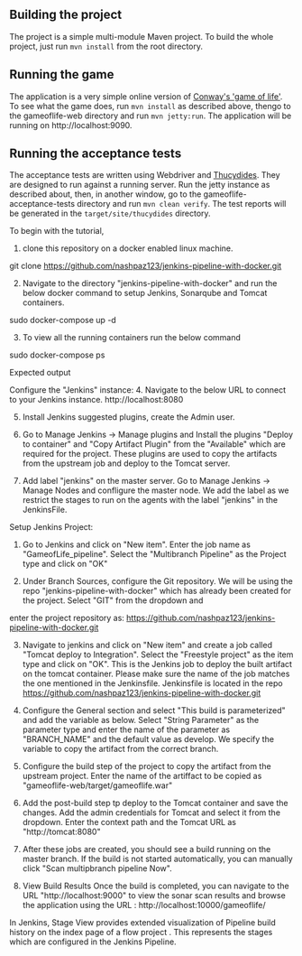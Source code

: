 ## Building the project

The project is a simple multi-module Maven project. To build the whole project, just run `mvn install` from the root directory.

## Running the game

The application is a very simple online version of [Conway's 'game of life'](http://en.wikipedia.org/wiki/Conway's_Game_of_Life). To see what the game does, run `mvn install` as described above, thengo to the gameoflife-web directory and run `mvn jetty:run`. The application will be running on http://localhost:9090.

## Running the acceptance tests

The acceptance tests are written using Webdriver and [Thucydides](http://thucydides.info). They are designed to run against a running server. Run the jetty instance as described about, then, in another window, go to the gameoflife-acceptance-tests directory and run `mvn clean verify`. The test reports will be generated in the `target/site/thucydides` directory.

To begin with the tutorial, 
1. clone this repository on a docker enabled linux machine.

git clone https://github.com/nashpaz123/jenkins-pipeline-with-docker.git

2. Navigate to the directory "jenkins-pipeline-with-docker" and run the below docker command to setup Jenkins, Sonarqube and Tomcat containers.

sudo docker-compose up -d

3. To view all the running containers run the below command

sudo docker-compose ps

Expected output

    
Configure the "Jenkins" instance:
4. Navigate to the below URL to connect to your Jenkins instance.
http://localhost:8080

5. Install Jenkins suggested plugins, create the Admin user.

6. Go to Manage Jenkins → Manage plugins and Install the plugins "Deploy to container" and "Copy Artifact Plugin" from the "Available" which are required for the project. These plugins are used to copy the artifacts from the upstream job and deploy to the Tomcat server.

7. Add label "jenkins" on the master server.  Go to Manage Jenkins → Manage Nodes and confligure the master node. We add the label as we restrict the stages to run on the agents with the label "jenkins" in the JenkinsFile.

Setup Jenkins Project:
1. Go to Jenkins and click on "New item". Enter the job name as  "GameofLife_pipeline". Select the "Multibranch Pipeline" as the Project type and click on "OK"

2. Under Branch Sources, configure the Git repository. We will be using the repo "jenkins-pipeline-with-docker" which has already been created for the project.  Select "GIT" from the dropdown and 

enter the project repository as: https://github.com/nashpaz123/jenkins-pipeline-with-docker.git

3. Navigate  to jenkins and click on "New item" and create a job called "Tomcat deploy to Integration".  Select the "Freestyle project" as the item type and click on "OK". This is the Jenkins job to deploy the built artifact on the tomcat container.
Please make sure the name of the job matches the one mentioned in the Jenkinsfile. Jenkinsfile is located in the repo https://github.com/nashpaz123/jenkins-pipeline-with-docker.git

4. Configure the General section and select "This build is parameterized" and add the variable as below. Select "String Parameter" as the parameter type and enter the name of the parameter as "BRANCH_NAME" and the default value as develop. We specify the variable to copy the artifact from the correct branch.

5. Configure  the build step of the project to copy the artifact from the upstream project. Enter the name of the artiffact to be copied as "gameoflife-web/target/gameoflife.war" 

6. Add the post-build step tp deploy to the Tomcat container and save the changes. Add the admin credentials for Tomcat and select it from the dropdown. Enter the context path and the Tomcat URL as "http://tomcat:8080"

7. After these jobs are created, you should see a build running on the master branch. If the build is not started automatically, you can manually click "Scan multipbranch pipeline Now".

8. View Build Results
Once the build is completed, you can navigate  to the URL "http://localhost:9000" to view the sonar scan results and browse the application using the URL : http://localhost:10000/gameoflife/

In Jenkins, Stage View provides extended visualization of Pipeline build history on the index page of a flow project . This represents the stages which are configured in the Jenkins Pipeline.










